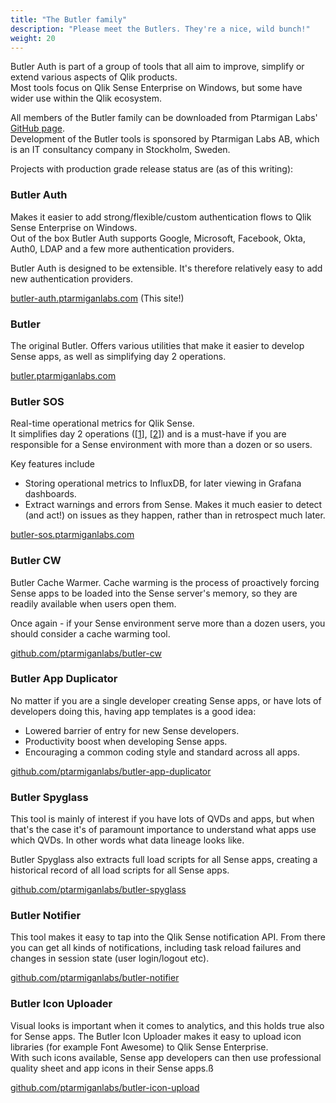 ```yaml
---
title: "The Butler family"
description: "Please meet the Butlers. They're a nice, wild bunch!" 
weight: 20
---
```


Butler Auth is part of a group of tools that all aim to improve, simplify or extend various aspects of Qlik products.  
Most tools focus on Qlik Sense Enterprise on Windows, but some have wider use within the Qlik ecosystem.

All members of the Butler family can be downloaded from Ptarmigan Labs' [GitHub page](https://github.com/ptarmiganlabs).  
Development of the Butler tools is sponsored by Ptarmigan Labs AB, which is an IT consultancy company in Stockholm, Sweden.

Projects with production grade release status are (as of this writing):

### Butler Auth

Makes it easier to add strong/flexible/custom authentication flows to Qlik Sense Enterprise on Windows.  
Out of the box Butler Auth supports Google, Microsoft, Facebook, Okta, Auth0, LDAP and a few more authentication providers.

Butler Auth is designed to be extensible. It's therefore relatively easy to add new authentication providers.

[butler-auth.ptarmiganlabs.com](https:/butler-auth.ptarmiganlabs.com) (This site!)

### Butler

The original Butler. Offers various utilities that make it easier to develop Sense apps, as well as simplifying day 2 operations.

[butler.ptarmiganlabs.com](https:/butler.ptarmiganlabs.com)

### Butler SOS

Real-time operational metrics for Qlik Sense.  
It simplifies day 2 operations ([[1](https://www.infoworld.com/article/3442754/why-de-risking-day-2-operations-is-a-smart-business-strategy.html)], [[2](https://dzone.com/articles/defining-day-2-operations)]) and is a must-have if you are responsible for a Sense environment with more than a dozen or so users.

Key features include

* Storing operational metrics to InfluxDB, for later viewing in Grafana dashboards.
* Extract warnings and errors from Sense. Makes it much easier to detect (and act!) on issues as they happen, rather than in retrospect much later.

[butler-sos.ptarmiganlabs.com](https://butler-sos.ptarmiganlabs.com)

### Butler CW

Butler Cache Warmer. Cache warming is the process of proactively forcing Sense apps to be loaded into the Sense server's memory, so they are readily available when users open them.

Once again - if your Sense environment serve more than a dozen users, you should consider a cache warming tool.

[github.com/ptarmiganlabs/butler-cw](https://github.com/ptarmiganlabs/butler-cw)

### Butler App Duplicator

No matter if you are a single developer creating Sense apps, or have lots of developers doing this, having app templates is a good idea:

* Lowered barrier of entry for new Sense developers.
* Productivity boost when developing Sense apps.
* Encouraging a common coding style and standard across all apps.

[github.com/ptarmiganlabs/butler-app-duplicator](https://github.com/ptarmiganlabs/butler-app-duplicator)

### Butler Spyglass

This tool is mainly of interest if you have lots of QVDs and apps, but when that's the case it's of paramount importance to understand what apps use which QVDs. In other words what data lineage looks like.

Butler Spyglass also extracts full load scripts for all Sense apps, creating a historical record of all load scripts for all Sense apps.

[github.com/ptarmiganlabs/butler-spyglass](https://github.com/ptarmiganlabs/butler-spyglass)

### Butler Notifier

This tool makes it easy to tap into the Qlik Sense notification API. From there you can get all kinds of notifications, including task reload failures and changes in session state (user login/logout etc).

[github.com/ptarmiganlabs/butler-notifier](https://github.com/ptarmiganlabs/butler-notifier)

### Butler Icon Uploader

Visual looks is important when it comes to analytics, and this holds true also for Sense apps.
The Butler Icon Uploader makes it easy to upload icon libraries (for example Font Awesome) to Qlik Sense Enterprise.  
With such icons available, Sense app developers can then use professional quality sheet and app icons in their Sense apps.ß

[github.com/ptarmiganlabs/butler-icon-upload](https://github.com/ptarmiganlabs/butler-icon-upload)
